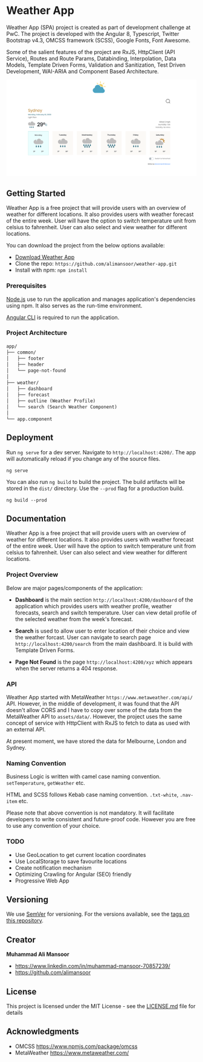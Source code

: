 # Weather App

Weather App (SPA) project is created as part of development challenge at PwC. The project is developed with the Angular 8, Typescript, Twitter Bootstrap v4.3, OMCSS framework (SCSS), Google Fonts, Font Awesome. 

Some of the salient features of the project are RxJS, HttpClient (API Service), Routes and Route Params, Databinding, Interpolation, Data Models, Template Driven Forms, Validation and Sanitization, Test Driven Development, WAI-ARIA and Component Based Architecture.

![Dashboard](https://github.com/alimansoor/weather-app/blob/master/Dashboard.png)

## Getting Started

Weather App is a free project that will provide users with an overview of weather for different locations. It also provides users with weather forecast of the entire week. User will have the option to switch temperature unit from celsius to fahrenheit. User can also select and view weather for different locations. 

You can download the project from the below options available:

* [Download Weather App](https://github.com/alimansoor/weather-app/archive/master.zip)
* Clone the repo: `https://github.com/alimansoor/weather-app.git`
* Install with npm: `npm install`

### Prerequisites

[Node.js](https://nodejs.org/en/) use to run the application and manages application's dependencies using npm. It also serves as the run-time environment.

[Angular CLI](https://angular.io/) is required to run the application.

### Project Architecture 

```
app/
├── common/ 
│   ├── footer
│   ├── header
│   └── page-not-found
│   
├── weather/ 
│   ├── dashboard
│   ├── forecast
│   ├── outline (Weather Profile)
│   └── search (Search Weather Component)
│   
└── app.component

```

## Deployment

Run `ng serve` for a dev server. Navigate to `http://localhost:4200/`. The app will automatically reload if you change any of the source files.

```
ng serve
```

You can also run `ng build` to build the project. The build artifacts will be stored in the `dist/` directory. Use the `--prod` flag for a production build.

```
ng build --prod
```

## Documentation

Weather App is a free project that will provide users with an overview of weather for different locations. It also provides users with weather forecast of the entire week. User will have the option to switch temperature unit from celsius to fahrenheit. User can also select and view weather for different locations. 

### Project Overview

Below are major pages/components of the application:

* **Dashboard**
is the main section `http://localhost:4200/dashboard` of the application which provides users with weather profile, weather forecasts, search and switch temperature. User can view detail profile of the selected weather from the week's forecast.

* **Search**
is used to allow user to enter location of their choice and view the weather forcast. User can navigate to search page `http://localhost:4200/search` from the main dashboard. It is build with Template Driven Forms.

* **Page Not Found**
is the page `http://localhost:4200/xyz` which appears when the server returns a 404 response.

### API

Weather App started with MetaWeather `https://www.metaweather.com/api/` API. However, in the middle of development, it was found that the API doesn't allow CORS and I have to copy over some of the data from the MetaWeather API to `assets/data/`. However, the project uses the same concept of service with HttpClient with RxJS to fetch to data as used with an external API.  

At present moment, we have stored the data for Melbourne, London and Sydney.


### Naming Convention

Business Logic is written with camel case naming convention. `setTemperature`, `getWeather` etc.

HTML and SCSS follows Kebab case naming convention. `.txt-white`, `.nav-item` etc.

Please note that above convention is not mandatory. It will facilitate developers to write consistent and future-proof code. However you are free to use any convention of your choice.

### TODO

- Use GeoLocation to get current location coordinates
- Use LocalStorage to save favourite locations
- Create notification mechanism
- Optimizing Crawling for Angular (SEO) friendly
- Progressive Web App



## Versioning

We use [SemVer](http://semver.org/) for versioning. For the versions available, see the [tags on this repository](https://github.com/your/project/tags).

## Creator

**Muhammad Ali Mansoor**

- <https://www.linkedin.com/in/muhammad-mansoor-70857239/>
- <https://github.com/alimansoor>

## License

This project is licensed under the MIT License - see the [LICENSE.md](LICENSE.md) file for details

## Acknowledgments

* OMCSS <https://www.npmjs.com/package/omcss>
* MetaWeather <https://www.metaweather.com/>